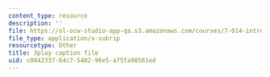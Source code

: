 ```yaml
---
content_type: resource
description: ''
file: https://ol-ocw-studio-app-qa.s3.amazonaws.com/courses/7-014-introductory-biology-spring-2005/c004233764c7540296e5a75fa98561ed_703494.vtt
file_type: application/x-subrip
resourcetype: Other
title: 3play caption file
uid: c0042337-64c7-5402-96e5-a75fa98561ed
---
```


